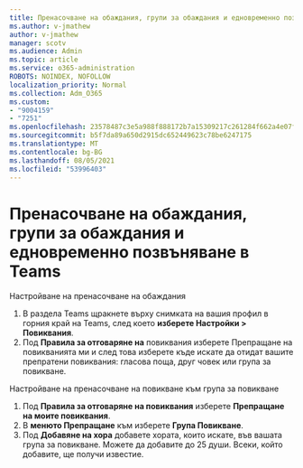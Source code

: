 ```yaml
---
title: Пренасочване на обаждания, групи за обаждания и едновременно позвъняване в Teams
ms.author: v-jmathew
author: v-jmathew
manager: scotv
ms.audience: Admin
ms.topic: article
ms.service: o365-administration
ROBOTS: NOINDEX, NOFOLLOW
localization_priority: Normal
ms.collection: Adm_O365
ms.custom:
- "9004159"
- "7251"
ms.openlocfilehash: 23578487c3e5a988f888172b7a15309217c261284f662a4e07f21ba3a4971004
ms.sourcegitcommit: b5f7da89a650d2915dc652449623c78be6247175
ms.translationtype: MT
ms.contentlocale: bg-BG
ms.lasthandoff: 08/05/2021
ms.locfileid: "53996403"
---
```

# <a name="call-forwarding-call-groups-and-simultaneous-ring-in-teams"></a>Пренасочване на обаждания, групи за обаждания и едновременно позвъняване в Teams

Настройване на пренасочване на обаждания

1. В раздела Teams щракнете върху снимката на вашия профил в горния край на Teams, след което **изберете Настройки > Повиквания**.
2. Под **Правила за отговаряне на** повиквания изберете Препращане на повикванията ми и след това изберете къде искате да отидат вашите препратени повиквания: гласова поща, друг човек или група за повикване. 

Настройване на пренасочване на повикване към група за повикване

1. Под **Правила за отговаряне на повиквания** изберете **Препращане на моите повиквания**.
2. В **менюто Препращане** към изберете **Група Повикване**.
3. Под **Добавяне на хора** добавете хората, които искате, във вашата група за повикване. Можете да добавите до 25 души. Всеки, който добавите, ще получи известие.
